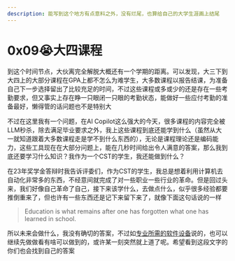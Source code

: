 ```yaml
---
description: 能写到这个地方有点意料之外，没有烂尾，也算给自己的大学生涯画上结尾
---
```


# 0x09😭大四课程

到这个时间节点，大伙离完全解脱大概还有一个学期的距离。可以发现，大三下到大四上的大部分课程在GPA上都不怎么为难学生，大多数课程以报告结课，为准备自己下一步选择留出了比较充足的时间，不过这些课程或多或少的还是存在一些考勤要求，但又事实上存在睁一只眼闭一只眼的考勤状态，能做好一些应付考勤的准备最好，懒得管的话问题也不是特别大

不过在这里我有一个问题，在AI Copilot这么强大的今天，很多课程的内容完全被LLM秒杀，除去满足毕业要求之外，我上这些课程到底还能学到什么（虽然从大一就知道跟着大多数课程走是学不到什么东西的），无论是课程理论还是编码能力，这些工具现在在大部分问题上，能在几秒时间给出令人满意的答案，那么我到底还要学习什么知识？我作为一个CST的学生，我还能做到什么？

在23年奖学金答辩时我告诉评委们，作为CST的学生，我总是想着利用计算机去自动化非常多的东西，不经意间就完成了对一些职业一些行业的革命。但是回过头来，我们好像自己革命了自己，接下来该学什么，去做点什么，似乎很多经验都要推倒重来了，但也许有一些东西还是记下来留下来了，就像下面这句话说的一样

> Education is what remains after one has forgotten what one has learned in school.

所以未来会做什么，我没有确切的答案，不过如[专业所需的软件设备](../../intro/1.-xiang-xiang-zi-ji-wei-lai-yao-cheng-wei-shi-mo-yang-de-ren-ba/zhuan-ye-suo-xu-de-ruan-jian-she-bei.md)说的，也可以继续先做做看有啥可以做到的，或许某一刻突然就上道了呢。希望看到这段文字的你们也会找到自己的答案
